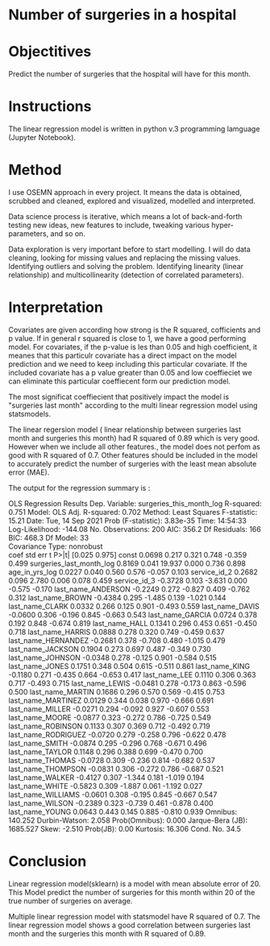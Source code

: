 # Number of surgeries in a hospital

# Objectitives

Predict the number of surgeries that the hospital will have for this month.

# Instructions

The linear regression model is written in python v.3 programming lamguage (Jupyter Notebook).

# Method

I use OSEMN approach in every project. It means the data is obtained, scrubbed and cleaned, explored and visualized, modelled and interpreted.

Data science process is iterative, which means a lot of back-and-forth testing new ideas, new features to include, tweaking various hyper-parameters, and so on.

Data exploration is very important before to start modelling. I will do data cleaning, looking for missing values and replacing the missing values. Identifying outliers and solving the problem. Identifying linearity (linear relationship) and multicollinearity (detection of correlated parameters).

# Interpretation

Covariates are  given according how strong is the R squared, cofficients and p value. If in general r squared is close to 1, we have a good performing model. For covariates, if the p-value is les than 0.05 and high coefficient, it meanes that this particulr covariate has a direct impact on the model prediction and we need to keep including this particular covariate. If the included covariate has a p value greater than 0.05 and low coeffieciet we can eliminate this particular coeffiecent form our prediction model.

The most significat coeffiecient that positively impact the model is "surgeries last month" according to the multi linear regression model using statsmodels.

The linear regersion model ( linear relationship between surgeries last month and surgeries this month) had R squared of 0.89 which is very good. However when we include all other features., the model does not perfom as good with R squared of 0.7. Other features should be included in the model to accurately predict the number of surgeries with the least mean absolute error (MAE).

The output for the regression summary is : 

OLS Regression Results
Dep. Variable:	surgeries_this_month_log	R-squared:	0.751
Model:	OLS	Adj. R-squared:	0.702
Method:	Least Squares	F-statistic:	15.21
Date:	Tue, 14 Sep 2021	Prob (F-statistic):	3.83e-35
Time:	14:54:33	Log-Likelihood:	-144.08
No. Observations:	200	AIC:	356.2
Df Residuals:	166	BIC:	468.3
Df Model:	33		
Covariance Type:	nonrobust		
coef	std err	t	P>|t|	[0.025	0.975]
const	0.0698	0.217	0.321	0.748	-0.359	0.499
surgeries_last_month_log	0.8169	0.041	19.937	0.000	0.736	0.898
age_in_yrs_log	0.0227	0.040	0.560	0.576	-0.057	0.103
service_id_2	0.2682	0.096	2.780	0.006	0.078	0.459
service_id_3	-0.3728	0.103	-3.631	0.000	-0.575	-0.170
last_name_ANDERSON	-0.2249	0.272	-0.827	0.409	-0.762	0.312
last_name_BROWN	-0.4384	0.295	-1.485	0.139	-1.021	0.144
last_name_CLARK	0.0332	0.266	0.125	0.901	-0.493	0.559
last_name_DAVIS	-0.0600	0.306	-0.196	0.845	-0.663	0.543
last_name_GARCIA	0.0724	0.378	0.192	0.848	-0.674	0.819
last_name_HALL	0.1341	0.296	0.453	0.651	-0.450	0.718
last_name_HARRIS	0.0888	0.278	0.320	0.749	-0.459	0.637
last_name_HERNANDEZ	-0.2681	0.378	-0.708	0.480	-1.015	0.479
last_name_JACKSON	0.1904	0.273	0.697	0.487	-0.349	0.730
last_name_JOHNSON	-0.0348	0.278	-0.125	0.901	-0.584	0.515
last_name_JONES	0.1751	0.348	0.504	0.615	-0.511	0.861
last_name_KING	-0.1180	0.271	-0.435	0.664	-0.653	0.417
last_name_LEE	0.1110	0.306	0.363	0.717	-0.493	0.715
last_name_LEWIS	-0.0481	0.278	-0.173	0.863	-0.596	0.500
last_name_MARTIN	0.1686	0.296	0.570	0.569	-0.415	0.753
last_name_MARTINEZ	0.0129	0.344	0.038	0.970	-0.666	0.691
last_name_MILLER	-0.0271	0.294	-0.092	0.927	-0.607	0.553
last_name_MOORE	-0.0877	0.323	-0.272	0.786	-0.725	0.549
last_name_ROBINSON	0.1133	0.307	0.369	0.712	-0.492	0.719
last_name_RODRIGUEZ	-0.0720	0.279	-0.258	0.796	-0.622	0.478
last_name_SMITH	-0.0874	0.295	-0.296	0.768	-0.671	0.496
last_name_TAYLOR	0.1148	0.296	0.388	0.699	-0.470	0.700
last_name_THOMAS	-0.0728	0.309	-0.236	0.814	-0.682	0.537
last_name_THOMPSON	-0.0831	0.306	-0.272	0.786	-0.687	0.521
last_name_WALKER	-0.4127	0.307	-1.344	0.181	-1.019	0.194
last_name_WHITE	-0.5823	0.309	-1.887	0.061	-1.192	0.027
last_name_WILLIAMS	-0.0601	0.308	-0.195	0.845	-0.667	0.547
last_name_WILSON	-0.2389	0.323	-0.739	0.461	-0.878	0.400
last_name_YOUNG	0.0643	0.443	0.145	0.885	-0.810	0.939
Omnibus:	140.252	Durbin-Watson:	2.058
Prob(Omnibus):	0.000	Jarque-Bera (JB):	1685.527
Skew:	-2.510	Prob(JB):	0.00
Kurtosis:	16.306	Cond. No.	34.5

# Conclusion

Linear regression model(sklearn) is a model with mean absolute error of 20. This Model predict the number of surgeries for this month within 20 of the true number of surgeries on average.

Multiple linear regression model with statsmodel have R squared of 0.7. The linear regression model shows a good correlation between surgeries last month and the surgeries this month with R squared of 0.89.
